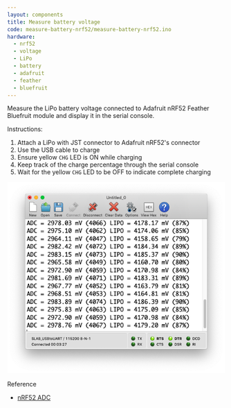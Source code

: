 ```yaml
---
layout: components
title: Measure battery voltage
code: measure-battery-nrf52/measure-battery-nrf52.ino
hardware:
  - nrf52
  - voltage
  - LiPo
  - battery
  - adafruit
  - feather
  - bluefruit
---
```


Measure the LiPo battery voltage connected to Adafruit nRF52 Feather Bluefruit module and display it in the serial console.

Instructions:

1. Attach a LiPo with JST connector to Adafruit nRF52's connector
1. Use the USB cable to charge
1. Ensure yellow `CHG` LED is ON while charging
1. Keep track of the charge percentage through the serial console
1. Wait for the yellow `CHG` LED to be OFF to indicate complete charging

![](/assets/images/components/measure-battery-nrf52-console.png)

Reference

- [nRF52 ADC](https://learn.adafruit.com/bluefruit-nrf52-feather-learning-guide/nrf52-adc)
